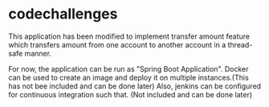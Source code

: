 # codechallenges
This application has been modified to implement transfer amount feature which transfers amount from one account to another account in a thread-safe manner.

For now, the application can be run as "Spring Boot Application".
Docker can be used to create an image and deploy it on multiple instances.(This has not bee included and can be done later)
Also, jenkins can be configured for continuous integration such that. (Not included and can be done later)
